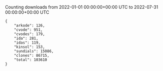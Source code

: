 
Counting downloads from 2022-01-01 00:00:00+00:00 UTC to 2022-07-31 00:00:00+00:00 UTC

```
{
    "arkode": 126,
    "cvode": 951,
    "cvodes": 179,
    "ida": 281,
    "idas": 119,
    "kinsol": 153,
    "sundials": 15086,
    "clones": 86715,
    "total": 103610
}
```
